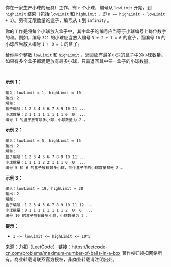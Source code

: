 你在一家生产小球的玩具厂工作，有 ```n``` 个小球，编号从 ```lowLimit``` 开始，到 ```highLimit``` 结束（包括 ```lowLimit``` 和 ```highLimit``` ，即 ```n == highLimit - lowLimit + 1```）。另有无限数量的盒子，编号从 ```1``` 到 ```infinity``` 。

你的工作是将每个小球放入盒子中，其中盒子的编号应当等于小球编号上每位数字的和。例如，编号 ```321``` 的小球应当放入编号 ```3 + 2 + 1 = 6``` 的盒子，而编号 ```10``` 的小球应当放入编号 ```1 + 0 = 1``` 的盒子。

给你两个整数 ```lowLimit``` 和 ```highLimit``` ，返回放有最多小球的盒子中的小球数量。如果有多个盒子都满足放有最多小球，只需返回其中任一盒子的小球数量。

 

**示例 1：**
```
输入：lowLimit = 1, highLimit = 10
输出：2
解释：
盒子编号：1 2 3 4 5 6 7 8 9 10 11 ...
小球数量：2 1 1 1 1 1 1 1 1 0  0  ...
编号 1 的盒子放有最多小球，小球数量为 2 。
```
**示例 2：**
```
输入：lowLimit = 5, highLimit = 15
输出：2
解释：
盒子编号：1 2 3 4 5 6 7 8 9 10 11 ...
小球数量：1 1 1 1 2 2 1 1 1 0  0  ...
编号 5 和 6 的盒子放有最多小球，每个盒子中的小球数量都是 2 。
```
**示例 3：**
```
输入：lowLimit = 19, highLimit = 28
输出：2
解释：
盒子编号：1 2 3 4 5 6 7 8 9 10 11 12 ...
小球数量：0 1 1 1 1 1 1 1 1 2  0  0  ...
编号 10 的盒子放有最多小球，小球数量为 2 。
```

**提示：**

* ```1 <= lowLimit <= highLimit <= 10^5```

来源：力扣（LeetCode）
链接：https://leetcode-cn.com/problems/maximum-number-of-balls-in-a-box
著作权归领扣网络所有。商业转载请联系官方授权，非商业转载请注明出处。
